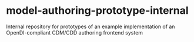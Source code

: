 # model-authoring-prototype-internal
Internal repository for prototypes of an example implementation of an OpenDI-compliant CDM/CDD authoring frontend system

